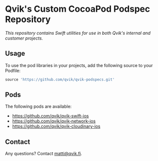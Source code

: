 # Qvik's Custom CocoaPod Podspec Repository

*This repository contains Swift utilities for use in both Qvik's internal and customer projects.*

## Usage

To use the pod libraries in your projects, add the following source to your Podfile:

```ruby
source 'https://github.com/qvik/qvik-podspecs.git'
```

## Pods 

The following pods are available:

- https://github.com/qvik/qvik-swift-ios
- https://github.com/qvik/qvik-network-ios
- https://github.com/qvik/qvik-cloudinary-ios

## Contact

Any questions? Contact matti@qvik.fi.
